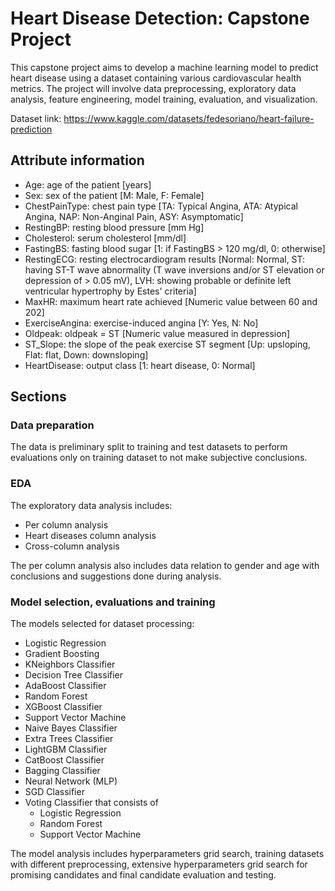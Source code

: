 # Heart Disease Detection: Capstone Project

This capstone project aims to develop a machine learning model to predict heart disease using a dataset containing various cardiovascular health metrics. The project will involve data preprocessing, exploratory data analysis, feature engineering, model training, evaluation, and visualization.

Dataset link: https://www.kaggle.com/datasets/fedesoriano/heart-failure-prediction

## Attribute information
- Age: age of the patient [years]
- Sex: sex of the patient [M: Male, F: Female]
- ChestPainType: chest pain type [TA: Typical Angina, ATA: Atypical Angina, NAP: Non-Anginal Pain, ASY: Asymptomatic]
- RestingBP: resting blood pressure [mm Hg]
- Cholesterol: serum cholesterol [mm/dl]
- FastingBS: fasting blood sugar [1: if FastingBS > 120 mg/dl, 0: otherwise]
- RestingECG: resting electrocardiogram results [Normal: Normal, ST: having ST-T wave abnormality (T wave inversions and/or ST elevation or depression of > 0.05 mV), LVH: showing probable or definite left ventricular hypertrophy by Estes' criteria]
- MaxHR: maximum heart rate achieved [Numeric value between 60 and 202]
- ExerciseAngina: exercise-induced angina [Y: Yes, N: No]
- Oldpeak: oldpeak = ST [Numeric value measured in depression]
- ST_Slope: the slope of the peak exercise ST segment [Up: upsloping, Flat: flat, Down: downsloping]
- HeartDisease: output class [1: heart disease, 0: Normal]

## Sections

### Data preparation
The data is preliminary split to training and test datasets to perform evaluations only on training dataset to not make subjective conclusions.

### EDA
The exploratory data analysis includes:
- Per column analysis
- Heart diseases column analysis
- Cross-column analysis

The per column analysis also includes data relation to gender and age with conclusions and suggestions done during analysis.

### Model selection, evaluations and training
The models selected for dataset processing:
- Logistic Regression
- Gradient Boosting
- KNeighbors Classifier
- Decision Tree Classifier
- AdaBoost Classifier
- Random Forest
- XGBoost Classifier
- Support Vector Machine
- Naive Bayes Classifier
- Extra Trees Classifier
- LightGBM Classifier
- CatBoost Classifier
- Bagging Classifier
- Neural Network (MLP)
- SGD Classifier
- Voting Classifier that consists of
  - Logistic Regression
  - Random Forest
  - Support Vector Machine

The model analysis includes hyperparameters grid search, training datasets with different preprocessing, extensive hyperparameters grid search for promising candidates and final candidate evaluation and testing.  